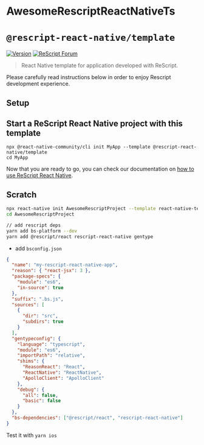 # AwesomeRescriptReactNativeTs

# `@rescript-react-native/template`

[![Version](https://img.shields.io/npm/v/@rescript-react-native/template.svg)](https://www.npmjs.com/@rescript-react-native/template)
[![ReScript Forum](https://img.shields.io/discourse/posts?color=e6484f&label=ReScript%20Forum&server=https%3A%2F%2Fforum.rescript-lang.org)](https://forum.rescript-lang.org/)

> React Native template for application developed with ReScript.

Please carefully read instructions below in order to enjoy Rescript development
experience.

## Setup

## Start a ReScript React Native project with this template

```console
npx @react-native-community/cli init MyApp --template @rescript-react-native/template
cd MyApp
```

Now that you are ready to go, you can check our documentation on
[how to use ReScript React Native](https://rescript-react-native.github.io/docs/).


## Scratch

```sh
npx react-native init AwesomeRescriptProject --template react-native-template-typescript
cd AwesomeRescriptProject

// add rescript deps
yarn add bs-platform --dev
yarn add @rescript/react rescript-react-native gentype
```

- add `bsconfig.json`

```json
{
  "name": "my-rescript-react-native-app",
  "reason": { "react-jsx": 3 },
  "package-specs": {
    "module": "es6",
    "in-source": true
  },
  "suffix": ".bs.js",
  "sources": [
    {
      "dir": "src",
      "subdirs": true
    }
  ],
  "gentypeconfig": {
    "language": "typescript",
    "module": "es6",
    "importPath": "relative",
    "shims": {
      "ReasonReact": "React",
      "ReactNative": "ReactNative",
      "ApolloClient": "ApolloClient"
    },
    "debug": {
      "all": false,
      "basic": false
    }
  },
  "bs-dependencies": ["@rescript/react", "rescript-react-native"]
}
```

Test it with `yarn ios`
